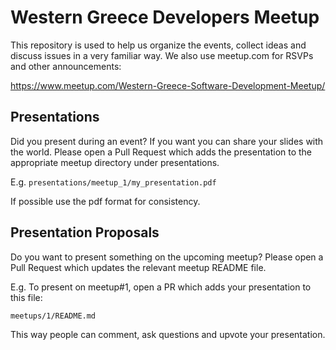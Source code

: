 # Western Greece Developers Meetup

This repository is used to help us organize the events, collect ideas and discuss issues in a very familiar way.
We also use meetup.com for RSVPs and other announcements:

https://www.meetup.com/Western-Greece-Software-Development-Meetup/

## Presentations

Did you present during an event? If you want you can share your slides with the
world. Please open a Pull Request which adds the presentation to the appropriate
meetup directory under presentations.

E.g. `presentations/meetup_1/my_presentation.pdf`

If possible use the pdf format for consistency.

## Presentation Proposals

Do you want to present something on the upcoming meetup? Please open a Pull Request
which updates the relevant meetup README file.

E.g. To present on meetup#1, open a PR which adds your presentation to this file:

`meetups/1/README.md`

This way people can comment, ask questions and upvote your presentation.
